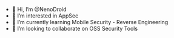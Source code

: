 - 👋 Hi, I’m @NenoDroid
- 👀 I’m interested in AppSec
- 🌱 I’m currently learning Mobile Security - Reverse Engineering
- 💞️ I’m looking to collaborate on OSS Security Tools

<!---
NenoDroid/NenoDroid is a ✨ special ✨ repository because its `README.md` (this file) appears on your GitHub profile.
You can click the Preview link to take a look at your changes.
--->
